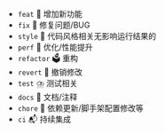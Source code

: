 - `feat` 🎉 增加新功能
- `fix` 🔨 修复问题/BUG
- `style` 🍖 代码风格相关无影响运行结果的
- `perf` 🎃 优化/性能提升
- `refactor` 🗳️ 重构
- `revert` 🍹 撤销修改
- `test` ⛈️ 测试相关
- `docs` 📝 文档/注释
- `chore` 📌 依赖更新/脚手架配置修改等
- `ci` 📬 持续集成
